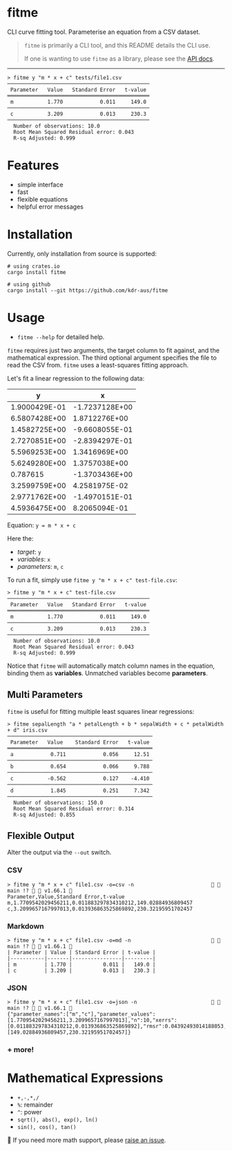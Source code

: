 # fitme
CLI curve fitting tool. Parameterise an equation from a CSV dataset.

> `fitme` is primarily a CLI tool, and this README details the CLI use.
>
> If one is wanting to use `fitme` as a library, please see the [API docs](https://docs.rs/fitme).

---

```plaintext
> fitme y "m * x + c" tests/file1.csv
──────────────────────────────────────────────
 Parameter   Value   Standard Error   t-value 
══════════════════════════════════════════════
 m           1.770            0.011     149.0 
──────────────────────────────────────────────
 c           3.209            0.013     230.3 
──────────────────────────────────────────────
  Number of observations: 10.0
  Root Mean Squared Residual error: 0.043
  R-sq Adjusted: 0.999
```

# Features

- simple interface
- fast
- flexible equations
- helpful error messages

# Installation

Currently, only installation from source is supported:

```plaintext
# using crates.io
cargo install fitme

# using github
cargo install --git https://github.com/kdr-aus/fitme
```

# Usage

- `fitme --help` for detailed help.

`fitme` requires just two arguments, the target column to fit against, and the mathematical
expression. The third optional argument specifies the file to read the CSV from.
`fitme` uses a least-squares fitting approach.

Let's fit a linear regression to the following data:

|  y  |  x  |
| --- | --- |
| 1.9000429E-01 | -1.7237128E+00 |
| 6.5807428E+00 | 1.8712276E+00 |
| 1.4582725E+00 | -9.6608055E-01 |
| 2.7270851E+00 | -2.8394297E-01 |
| 5.5969253E+00 | 1.3416969E+00 |
| 5.6249280E+00 | 1.3757038E+00 |
| 0.787615 | -1.3703436E+00 |
| 3.2599759E+00 | 4.2581975E-02 |
| 2.9771762E+00 | -1.4970151E-01 |
| 4.5936475E+00 | 8.2065094E-01 |

Equation: `y = m * x + c`

Here the:
- _target_: `y`
- _variables_: `x`
- _parameters_: `m`, `c`

To run a fit, simply use `fitme y "m * x + c" test-file.csv`:

```plaintext
> fitme y "m * x + c" test-file.csv
──────────────────────────────────────────────
 Parameter   Value   Standard Error   t-value 
══════════════════════════════════════════════
 m           1.770            0.011     149.0 
──────────────────────────────────────────────
 c           3.209            0.013     230.3 
──────────────────────────────────────────────
  Number of observations: 10.0
  Root Mean Squared Residual error: 0.043
  R-sq Adjusted: 0.999
```

Notice that `fitme` will automatically match column names in the equation, binding them as
**variables**. Unmatched variables become **parameters**.

## Multi Parameters

`fitme` is useful for fitting multiple least squares linear regressions:

```plaintext
> fitme sepalLength "a * petalLength + b * sepalWidth + c * petalWidth + d" iris.csv
───────────────────────────────────────────────
 Parameter   Value    Standard Error   t-value 
═══════════════════════════════════════════════
 a            0.711            0.056     12.51 
───────────────────────────────────────────────
 b            0.654            0.066     9.788 
───────────────────────────────────────────────
 c           -0.562            0.127    -4.410 
───────────────────────────────────────────────
 d            1.845            0.251     7.342 
───────────────────────────────────────────────
  Number of observations: 150.0
  Root Mean Squared Residual error: 0.314
  R-sq Adjusted: 0.855
```





## Flexible Output

Alter the output via the `--out` switch.

### CSV
```plaintext
> fitme y "m * x + c" file1.csv -o=csv -n                           main !?   v1.66.1 
Parameter,Value,Standard Error,t-value
m,1.7709542029456211,0.011883297834310212,149.02884936809457
c,3.2099657167997013,0.013936863525869892,230.32195951702457
```

### Markdown
```plaintext
> fitme y "m * x + c" file1.csv -o=md -n                            main !?   v1.66.1 
| Parameter | Value | Standard Error | t-value |
|-----------|-------|----------------|---------|
| m         | 1.770 |          0.011 |   149.0 |
| c         | 3.209 |          0.013 |   230.3 |
```

### JSON
```plaintext
> fitme y "m * x + c" file1.csv -o=json -n                          main !?   v1.66.1 
{"parameter_names":["m","c"],"parameter_values":[1.7709542029456211,3.2099657167997013],"n":10,"xerrs":[0.011883297834310212,0.013936863525869892],"rmsr":0.04392493014188053,"rsq":0.9995948974725735,"tvals":[149.02884936809457,230.32195951702457]}
```

### + more!


# Mathematical Expressions

- `+,-,*,/`
- `%`: remainder
- `^`: power
- `sqrt(), abs(), exp(), ln()`
- `sin(), cos(), tan()`

🔬 If you need more math support, please [raise an issue](https://github.com/kdr-aus/fitme/issues).
